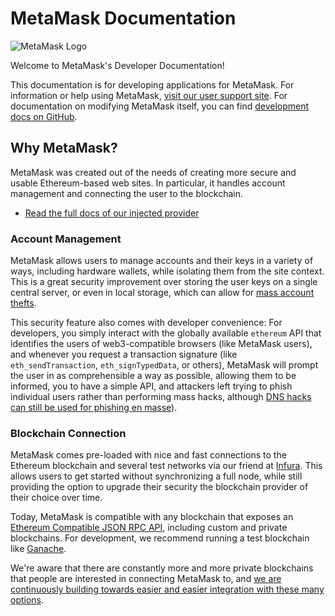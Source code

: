 # MetaMask Documentation

![MetaMask Logo](https://metamask.io/img/ethereum-metamask-chrome.png)

Welcome to MetaMask's Developer Documentation!

This documentation is for developing applications for MetaMask. For information or help using MetaMask, [visit our user support site](https://metamask.zendesk.com/hc/en-us). For documentation on modifying MetaMask itself, you can find [development docs on GitHub](https://github.com/MetaMask/metamask-extension/blob/develop/docs/README.md).

## Why MetaMask?

MetaMask was created out of the needs of creating more secure and usable Ethereum-based web sites. In particular, it handles account management and connecting the user to the blockchain.

- [Read the full docs of our injected provider](./API_Reference)

### Account Management

MetaMask allows users to manage accounts and their keys in a variety of ways, including hardware wallets, while isolating them from the site context. This is a great security improvement over storing the user keys on a single central server, or even in local storage, which can allow for [mass account thefts](https://www.ccn.com/cryptocurrency-exchange-etherdelta-hacked-in-dns-hijacking-scheme/).

This security feature also comes with developer convenience: For developers, you simply interact with the globally available `ethereum` API that identifies the users of web3-compatible browsers (like MetaMask users), and whenever you request a transaction signature (like `eth_sendTransaction`, `eth_signTypedData`, or others), MetaMask will prompt the user in as comprehensible a way as possible, allowing them to be informed, you to have a simple API, and attackers left trying to phish individual users rather than performing mass hacks, although [DNS hacks can still be used for phishing en masse](https://medium.com/metamask/new-phishing-strategy-becoming-common-1b1123837168)).

### Blockchain Connection

MetaMask comes pre-loaded with nice and fast connections to the Ethereum blockchain and several test networks via our friend at [Infura](https://infura.io/). This allows users to get started without synchronizing a full node, while still providing the option to upgrade their security the blockchain provider of their choice over time.

Today, MetaMask is compatible with any blockchain that exposes an [Ethereum Compatible JSON RPC API](https://github.com/ethereum/wiki/wiki/JSON-RPC), including custom and private blockchains. For development, we recommend running a test blockchain like [Ganache](https://truffleframework.com/ganache).

We're aware that there are constantly more and more private blockchains that people are interested in connecting MetaMask to, and [we are continuously building towards easier and easier integration with these many options](https://medium.com/metamask/metamasks-vision-for-multiple-network-support-4ffbee9ec64d).

